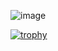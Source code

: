 ![image](https://pixel-profile.vercel.app/api/github-stats?username=tomearly&screen_effect=true&background=linear-gradient(to%20bottom%20right%2C%20%235580eb%2C%20%232aeeff))

[![trophy](https://github-profile-trophy.vercel.app/?username=ryo-ma)](https://github.com/tomearly/github-profile-trophy)
